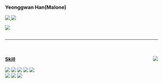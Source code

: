 
  ### Yeonggwan Han(Malone)
  <a href="https://malone.im/"><img src="https://img.shields.io/badge/BLOG-00A98F?style=flat-square&logo=Blogger&logoColor=white"/>
  <a href="mailto:yeongfree1@gmail.com"><img src="https://img.shields.io/badge/MAIL-EA4335?style=flat-square&logo=Gmail&logoColor=white"/>

  <div>
    <img align="center" src="https://github-readme-stats.vercel.app/api?username=dudrhks&show_icons=true&theme=radical" />
  </div>
    
  <br>    
  
  ---
  <br>
  
 <div>
  <img align="right" src="https://github-readme-stats.vercel.app/api/top-langs/?username=dudrhks&theme=dracula&exclude_repo=Computer-Science-Engineering&layout=compact&langs_count=10"/>
  
  ### Skill
  
  <a><img src="https://img.shields.io/badge/React-61DAFB?style=flat-square&logo=React&logoColor=black"/>
  <a><img src="https://img.shields.io/badge/React Native-0865AD?style=flat-square&logo=React&logoColor=white"/></a>
  <a><img src="https://img.shields.io/badge/Javascript-F7DF1E?style=flat-square&logo=Javascript&logoColor=black"/></a>
  <a><img src="https://img.shields.io/badge/Typescript-3178C6?style=flat-square&logo=Typescript&logoColor=white"/></a>
  <a><img src="https://img.shields.io/badge/Next.js-000000?style=flat-square&logo=Next.js&logoColor=white"/></a>
    <br>
  <a><img src="https://img.shields.io/badge/Redux-764ABC?style=flat-square&logo=Redux&logoColor=white"/></a>
  <a><img src="https://img.shields.io/badge/Redux Saga-999999?style=flat-square&logo=Redux-Saga&logoColor=white"/></a>
  <a><img src="https://img.shields.io/badge/React Query-FF4154?style=flat-square&logo=React Query&logoColor=white"/></a>

  <br>
 
</div>

